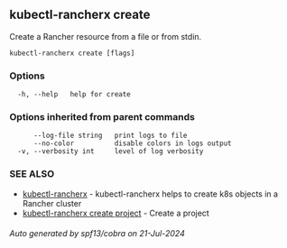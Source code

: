 ## kubectl-rancherx create

Create a Rancher resource from a file or from stdin.

```
kubectl-rancherx create [flags]
```

### Options

```
  -h, --help   help for create
```

### Options inherited from parent commands

```
      --log-file string   print logs to file
      --no-color          disable colors in logs output
  -v, --verbosity int     level of log verbosity
```

### SEE ALSO

* [kubectl-rancherx](kubectl-rancherx.md)	 - kubectl-rancherx helps to create k8s objects in a Rancher cluster
* [kubectl-rancherx create project](kubectl-rancherx_create_project.md)	 - Create a project

###### Auto generated by spf13/cobra on 21-Jul-2024
